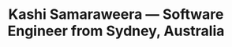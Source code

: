 ---
templateKey: landing-page
title: Kashi Samaraweera — Software Engineer from Sydney, Australia
description: Kashi Samaraweera is a web application developer with over 10 years of industry experience specialising in large-scale data driven apps for government, media, and healthcare in a modern, scalable and extensible way.
image: /img/landing-hero.jpg
heroText: A software engineer specialising in front-end web and system design from Sydney, Australia
ctaPrimary:
  btnText: Click me
  url: https://linkedin.com
  title: Visit linkedin here
ctaSecondary:
  btnText: Click me
  url: https://linkedin.com
  title: Visit linkedin here
---